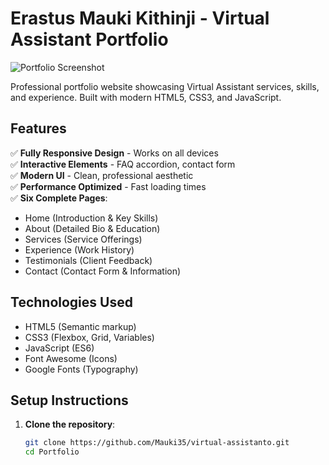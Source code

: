# Erastus Mauki Kithinji - Virtual Assistant Portfolio

![Portfolio Screenshot](./images/screenshot.jpg)

Professional portfolio website showcasing Virtual Assistant services, skills, and experience. Built with modern HTML5, CSS3, and JavaScript.

## Features

✅ **Fully Responsive Design** - Works on all devices  
✅ **Interactive Elements** - FAQ accordion, contact form  
✅ **Modern UI** - Clean, professional aesthetic  
✅ **Performance Optimized** - Fast loading times  
✅ **Six Complete Pages**:
- Home (Introduction & Key Skills)
- About (Detailed Bio & Education)
- Services (Service Offerings)
- Experience (Work History)
- Testimonials (Client Feedback)
- Contact (Contact Form & Information)

## Technologies Used

- HTML5 (Semantic markup)
- CSS3 (Flexbox, Grid, Variables)
- JavaScript (ES6)
- Font Awesome (Icons)
- Google Fonts (Typography)

## Setup Instructions

1. **Clone the repository**:
   ```bash
   git clone https://github.com/Mauki35/virtual-assistanto.git
   cd Portfolio
